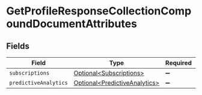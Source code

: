 # GetProfileResponseCollectionCompoundDocumentAttributes


## Fields

| Field                                                                            | Type                                                                             | Required                                                                         | Description                                                                      |
| -------------------------------------------------------------------------------- | -------------------------------------------------------------------------------- | -------------------------------------------------------------------------------- | -------------------------------------------------------------------------------- |
| `subscriptions`                                                                  | [Optional\<Subscriptions>](../../models/components/Subscriptions.md)             | :heavy_minus_sign:                                                               | N/A                                                                              |
| `predictiveAnalytics`                                                            | [Optional\<PredictiveAnalytics>](../../models/components/PredictiveAnalytics.md) | :heavy_minus_sign:                                                               | N/A                                                                              |